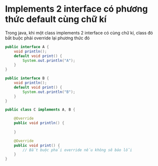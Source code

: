 # Implements 2 interface có phương thức default cùng chữ kí
Trong java, khi một class implements 2 interface có cùng chữ kí, class đó bắt buộc phải override lại phương thức đó 

```Java
public interface A {
    void println(); 
    default void print() {
        System.out.println("A");
    }
}

public interface B {
    void println();
    default void print() {
        System.out.println("B");
    }
}

public class C implements A, B {

    @Override
    public void println() {
        
    }

    @Override
    public void print() {
        // Bắt buộc phải override nếu không sẽ báo lỗi
    }
}
```